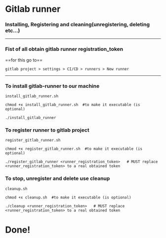 # Gitlab runner

### Installing, Registering and cleaning(unregistering, deleting etc...)
---

### Fist of all obtain gitlab runner registration_token
==for this go to==
```
gitlab project > settings > CI/CD > runners > New runner
```
---


### To install gitlab-runner to our machine
`install_gitlab_runner.sh`
```
chmod +x install_gitlab_runner.sh  #to make it executable (is optional)

./install_gitlab_runner
```

### To register runner to gitlab project
`register_gitlab_runner.sh`
```
chmod +x register_gitlab_runner.sh  #to make it executable (is optional)

./register_gitlab_runner <runner_registration_token>   # MUST replace <runner_registration_token> to a real obtained token
```

### To stop, unregister and delete use cleanup
`cleanup.sh`
```
chmod +x cleanup.sh  #to make it executable (is optional)

./cleanup <runner_registration_token>   # MUST replace <runner_registration_token> to a real obtained token
```

# Done!
